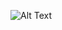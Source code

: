 ![Alt Text](https://bitbucket.org/nbthales/counter_streams/raw/7af902f53f6ee82d9481c563f9b89b122cf1cced/assets/counter_streams.gif)
